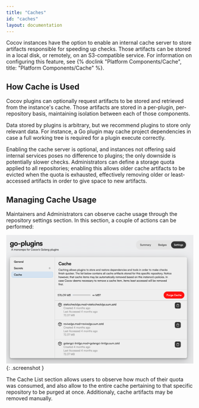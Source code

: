 ```yaml
---
title: "Caches"
id: "caches"
layout: documentation
---
```


Cocov instances have the option to enable an internal cache server to store
artifacts responsible for speeding up checks. Those artifacts can be stored
in a local disk, or remotely, on an S3-compatible service. For information
on configuring this feature, see {% doclink "Platform Components/Cache", title: "Platform Components/Cache" %}.

## How Cache is Used

Cocov plugins can optionally request artifacts to be stored and retrieved from
the instance's cache. Those artifacts are stored in a per-plugin, per-repository
basis, maintaining isolation between each of those components.

Data stored by plugins is arbitrary, but we recommend plugins to store only
relevant data. For instance, a Go plugin may cache project dependencies in case
a full working tree is required for a plugin execute correctly.

Enabling the cache server is optional, and instances not offering said internal
services poses no difference to plugins; the only downside is potentially slower
checks. Administrators can define a storage quota applied to all repositories;
enabling this allows older cache artifacts to be evicted when the quota is
exhausted, effectively removing older or least-accessed artifacts in order to
give space to new artifacts.

## Managing Cache Usage

Maintainers and Administrators can observe cache usage through the repository
settings section. In this section, a couple of actions can be performed:

![Repository Cache List](/assets/images/docs/repository-cache-list.png){: .screenshot }

The Cache List section allows users to observe how much of their quota was
consumed, and also allow to the entire cache pertaining to that specific
repository to be purged at once. Additionaly, cache artifacts may be removed
manually.
